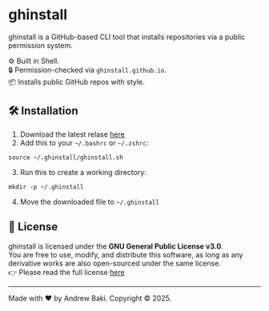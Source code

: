 # ghinstall

ghinstall is a GitHub-based CLI tool that installs repositories via a public permission system.

⚙️ Built in Shell.  
🔒 Permission-checked via `ghinstall.github.io`.  
📦 Installs public GitHub repos with style.

## 🛠️ Installation
1. Download the latest relase [here]((https://github.com/ghinstall/core/releases/tag/v1.0))  
2. Add this to your `~/.bashrc` or `~/.zshrc`:
```shell
source ~/.ghinstall/ghinstall.sh
```
3. Run this to create a working directory:
```shell
mkdir -p ~/.ghinstall
```
4. Move the downloaded file to `~/.ghinstall`

## 📜 License
ghinstall is licensed under the **GNU General Public License v3.0**.  
You are free to use, modify, and distribute this software, as long as any derivative works are also open-sourced under the same license.  
👉 Please read the full license [here](LICENSE)

---
Made with ❤️ by Andrew Baki. Copyright © 2025.
